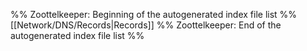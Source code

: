 %% Zoottelkeeper: Beginning of the autogenerated index file list  %%
 [[Network/DNS/Records|Records]]
%% Zoottelkeeper: End of the autogenerated index file list  %%
